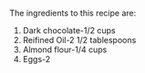 The ingredients to this recipe are:
1. Dark chocolate-1/2 cups
2. Reifined Oil-2 1/2 tablespoons
3. Almond flour-1/4 cups
4. Eggs-2